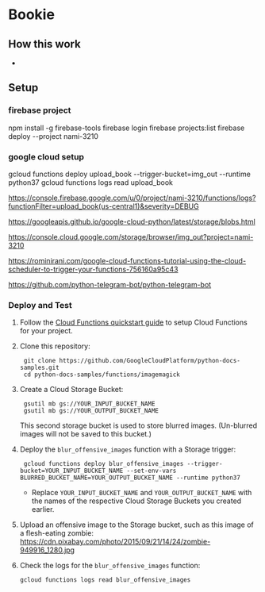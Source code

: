 # Bookie

## How this work

-  

## Setup

### firebase project

npm install -g firebase-tools
firebase login
firebase projects:list
firebase deploy --project nami-3210

### google cloud setup

gcloud functions deploy upload_book --trigger-bucket=img_out --runtime python37
gcloud functions logs read upload_book

https://console.firebase.google.com/u/0/project/nami-3210/functions/logs?functionFilter=upload_book(us-central1)&severity=DEBUG

https://googleapis.github.io/google-cloud-python/latest/storage/blobs.html

https://console.cloud.google.com/storage/browser/img_out?project=nami-3210

https://rominirani.com/google-cloud-functions-tutorial-using-the-cloud-scheduler-to-trigger-your-functions-756160a95c43

https://github.com/python-telegram-bot/python-telegram-bot

### Deploy and Test

1. Follow the [Cloud Functions quickstart guide][quickstart] to setup Cloud
Functions for your project.

1. Clone this repository:


        git clone https://github.com/GoogleCloudPlatform/python-docs-samples.git
        cd python-docs-samples/functions/imagemagick

1. Create a Cloud Storage Bucket:

        gsutil mb gs://YOUR_INPUT_BUCKET_NAME
        gsutil mb gs://YOUR_OUTPUT_BUCKET_NAME

     This second storage bucket is used to store blurred images. (Un-blurred images will not be saved to this bucket.)

1. Deploy the `blur_offensive_images` function with a Storage trigger:

        gcloud functions deploy blur_offensive_images --trigger-bucket=YOUR_INPUT_BUCKET_NAME --set-env-vars BLURRED_BUCKET_NAME=YOUR_OUTPUT_BUCKET_NAME --runtime python37

    * Replace `YOUR_INPUT_BUCKET_NAME` and `YOUR_OUTPUT_BUCKET_NAME` with the names of the respective Cloud Storage Buckets you created earlier.

1.  Upload an offensive image to the Storage bucket, such as this image of
    a flesh-eating zombie: https://cdn.pixabay.com/photo/2015/09/21/14/24/zombie-949916_1280.jpg

1.  Check the logs for the `blur_offensive_images` function:

        gcloud functions logs read blur_offensive_images

[quickstart]: https://cloud.google.com/functions/quickstart

#